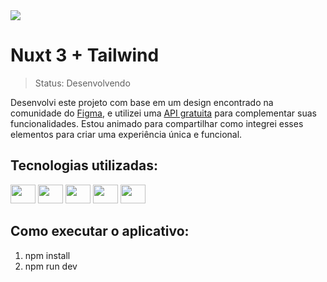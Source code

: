 <img src="https://github.com/anademetrio/cooks-delight/assets/33638994/473f4b19-cb30-4a3d-82f3-d5089b2f9343" />

# Nuxt 3 + Tailwind

> Status: Desenvolvendo

Desenvolvi este projeto com base em um design encontrado na comunidade do [Figma](https://www.figma.com/community/file/1331351586208563684), e utilizei uma [API gratuita](https://www.themealdb.com/api.php) para complementar suas funcionalidades. Estou animado para compartilhar como integrei esses elementos para criar uma experiência única e funcional.


## Tecnologias utilizadas:
<div>
    <img height="30" width="40" src="https://cdn.jsdelivr.net/gh/devicons/devicon@latest/icons/nuxtjs/nuxtjs-original.svg" />
    <img height="30" width="40" src="https://cdn.jsdelivr.net/gh/devicons/devicon@latest/icons/vuejs/vuejs-original.svg" />
    <img height="30" width="40" src="https://cdn.jsdelivr.net/gh/devicons/devicon@latest/icons/javascript/javascript-original.svg" />
    <img height="30" width="40" src="https://cdn.jsdelivr.net/gh/devicons/devicon@latest/icons/typescript/typescript-original.svg" />
    <img height="30" width="40" src="https://cdn.jsdelivr.net/gh/devicons/devicon@latest/icons/tailwindcss/tailwindcss-original.svg" />
</div>

## Como executar o aplicativo:
1. npm install
2. npm run dev
